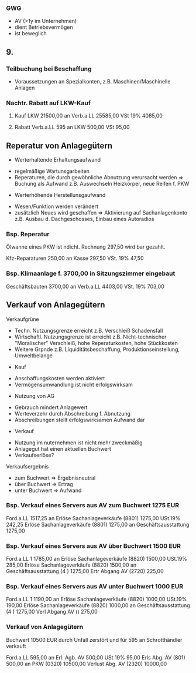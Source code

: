 ### GWG

- AV (>1y im Unternehmen)
- dient Betriebsvermögen
- ist beweglich

## 9.

### Teilbuchung bei Beschaffung

- Voraussetzungen an Spezialkonten, z.B. Maschinen/Maschinelle Anlagen

### Nachtr. Rabatt auf LKW-Kauf

1. Kauf
LKW      21500,00 an Verb.a.LL 25585,00
VSt 19%   4085,00

2. Rabatt
Verb.a.LL  595 an LKW         500,00
                  VSt          95,00

## Reperatur von Anlagegütern

- Werterhaltende Erhaltungsaufwand
+ regelmäßige Wartunsgarbeiten
+ Reperaturen, die durch gewöhnliche Abnutzung verursacht werden
=> Buchung als Aufwand
z.B. Auswechseln Heizkörper, neue Reifen f. PKW

- Werterhöhende Herstellunsgaufwand
+ Wesen/Funktion werden verändert
+ zusätzlich Neues wird geschaffen
=> Aktivierung auf Sachanlagenkonto
z.B. Ausbau d. Dachgeschosses, Einbau eines Autoradios

### Bsp. Reperatur

Ölwanne eines PKW ist ndicht.
Rechnung 297,50 wird bar gezahlt.

Kfz-Reparaturen   250,00  an Kasse    297,50
VSt. 19%           47,50

### Bsp. Klimaanlage f. 3700,00 in Sitzungszimmer eingebaut

Geschäftsbauten  3700,00  an  Verb.a.LL 4403,00
VSt. 19%          703,00

## Verkauf von Anlagegütern

Verkaufgrüne
- Techn. Nutzungsgrenze erreicht
z.B. Verschleiß Schadensfall
- Wirtschaftl. Nutzungsgrenze ist erreicht
z.B. Nicht-technischer "Moralischer" Verschleiß, hohe Reperaturkosten, hohe Stückkosten
- Weitere Grpnde
z.B. Liquiditätsbeschaffung, Produktionseinstellung, Umweltbelange

* Kauf
+ Anschaffungskosten werden aktiviert
+ Vermögensumwandlung ist nicht erfolgswirksam
* Nutzung von AG
+ Gebrauch mindert Anlagewert
+ Werteverzehr durch Abschreibung f. Abnutzung
+ Abschreibungen stellt erfolgswirksamen Aufwand dar
* Verkauf
+ Nutzung im nuternehmen ist nicht mehr zweckmäßig
+ Anlagegut hat einen aktuellen Buchwert
+ Verkaufserlöse?

Verkaufsergebnis
* zum Buchwert
=> Ergebnisneutral
* über Buchwert
=> Ertrag
* unter Buchwert
=> Aufwand

### Bsp. Verkauf eines Servers aus AV zum Buchwert 1275 EUR
 
Ford.a.LL 1517,25                   an  Erlöse Sachanlageverkäufe (8801)  1275,00
                                        USt.19%                     242,25
Erlöse Sachanlageverkäufe (8801)  1275,00  an  Geschäftsausstattung       1275,00

### Bsp. Verkauf eines Servers aus AV über Buchwert 1500 EUR

Ford.a.LL 1                 1785,00  an  Erlöse Sachanlageverkäufe  (8820)  1500,00
                                         USt.19%                             285,00
Erlöse Sachanlageverkäufe (8820)  1500,00  an  Geschäftsausstattung (4   )  1275,00
                                               Ertr Abgang AV (2720)         225,00

### Bsp. Verkauf eines Servers aus AV unter Buchwert 1000 EUR

Ford.a.LL 1                 1190,00  an  Erlöse Sachanlageverkäufe  (8820)  1000,00
                                         USt.19%                             190,00
Erlöse Sachanlageverkäufe (8820)  1000,00  an  Geschäftsausstattung (4   )  1275,00
Verl Abgang AV ()                  275,00                                               

### Verkauf von Anlagegütern

Buchwert 10500 EUR
durch Unfall zerstört und für 595 an Schrotthändler verkauft

Ford.a.LL 595,00 an Erl. Agb. AV  500,00
                         USt 19%   95,00
Erls Abg. AV (801)     500,00  an PKW (0320) 10500,00
Verlust Abg. AV (2320) 10000,00

